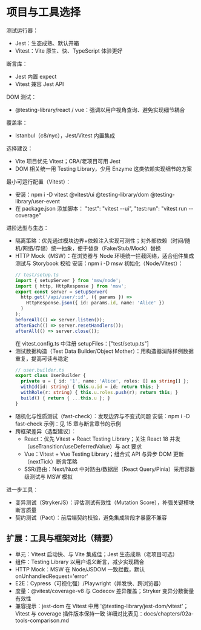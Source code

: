# 项目与工具选择

测试运行器：
- Jest：生态成熟、默认开箱
- Vitest：Vite 原生、快、TypeScript 体验更好

断言库：
- Jest 内置 expect
- Vitest 兼容 Jest API

DOM 测试：
- @testing-library/react / vue：强调以用户视角查询、避免实现细节耦合

覆盖率：
- Istanbul（c8/nyc），Jest/Vitest 内置集成

选择建议：
- Vite 项目优先 Vitest；CRA/老项目可用 Jest
- DOM 相关统一用 Testing Library，少用 Enzyme 这类依赖实现细节的方案

最小可运行配置（Vitest）：
- 安装：npm i -D vitest @vitest/ui @testing-library/dom @testing-library/user-event
- 在 package.json 添加脚本：
  "test": "vitest --ui",
  "test:run": "vitest run --coverage"

进阶选型与生态：
- 隔离策略：优先通过模块边界+依赖注入实现可测性；对外部依赖（时间/随机/网络/存储）统一抽象，便于替身（Fake/Stub/Mock）替换
- HTTP Mock（MSW）：在浏览器与 Node 环境统一拦截网络，适合组件集成测试与 Storybook 校验
  安装：npm i -D msw
  初始化（Node/Vitest）：
  ```ts
  // test/setup.ts
  import { setupServer } from 'msw/node';
  import { http, HttpResponse } from 'msw';
  export const server = setupServer(
    http.get('/api/user/:id', ({ params }) =>
      HttpResponse.json({ id: params.id, name: 'Alice' })
    )
  );
  beforeAll(() => server.listen());
  afterEach(() => server.resetHandlers());
  afterAll(() => server.close());
  ```
  在 vitest.config.ts 中注册 setupFiles：["test/setup.ts"]
- 测试数据构造（Test Data Builder/Object Mother）：用构造器消除样例数据重复，提高可读与稳定
  ```ts
  // user.builder.ts
  export class UserBuilder {
    private u = { id: '1', name: 'Alice', roles: [] as string[] };
    withId(id: string) { this.u.id = id; return this; }
    withRole(r: string) { this.u.roles.push(r); return this; }
    build() { return { ...this.u }; }
  }
  ```
- 随机化与性质测试（fast-check）：发现边界与不变式问题
  安装：npm i -D fast-check
  示例：见 15 章与断言章节的示例
- 跨框架差异（选型建议）：
  - React：优先 Vitest + React Testing Library；关注 React 18 并发（useTransition/useDeferredValue）与 act 要求
  - Vue：Vitest + Vue Testing Library；组合式 API 与异步 DOM 更新（nextTick）断言策略
  - SSR/路由：Next/Nuxt 中对路由/数据层（React Query/Pinia）采用容器级测试与 MSW 模拟

进一步工具：
- 变异测试（StrykerJS）：评估测试有效性（Mutation Score），补强关键模块断言质量
- 契约测试（Pact）：前后端契约校验，避免集成阶段才暴露不兼容

## 扩展：工具与框架对比（精要）
- 单元：Vitest 启动快、与 Vite 集成佳；Jest 生态成熟（老项目可选）
- 组件：Testing Library 以用户语义断言，减少实现耦合
- HTTP Mock：MSW 在 Node/JSDOM 一致拦截，默认 onUnhandledRequest='error'
- E2E：Cypress（可视化强）/Playwright（并发快、跨浏览器）
- 度量：@vitest/coverage-v8 与 Codecov 差异覆盖；Stryker 变异分数衡量有效性
- 兼容提示：jest-dom 在 Vitest 中用 '@testing-library/jest-dom/vitest'；Vitest 与 coverage 插件版本保持一致
详细对比表见：docs/chapters/02a-tools-comparison.md